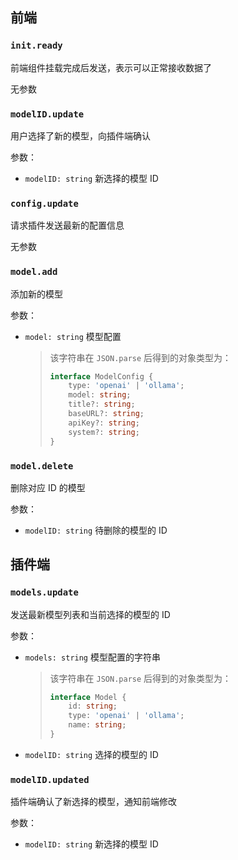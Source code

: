 ## 前端

### `init.ready`

前端组件挂载完成后发送，表示可以正常接收数据了

无参数

### `modelID.update`

用户选择了新的模型，向插件端确认

参数：

- `modelID: string` 新选择的模型 ID

### `config.update`

请求插件发送最新的配置信息

无参数

### `model.add`

添加新的模型

参数：

- `model: string` 模型配置

  > 该字符串在 `JSON.parse` 后得到的对象类型为：
  >
  > ```typescript
  > interface ModelConfig {
  >     type: 'openai' | 'ollama';
  >     model: string;
  >     title?: string;
  >     baseURL?: string;
  >     apiKey?: string;
  >     system?: string;
  > }
  > ```

### `model.delete`

删除对应 ID 的模型

参数：

- `modelID: string` 待删除的模型的 ID

## 插件端

### `models.update`

发送最新模型列表和当前选择的模型的 ID

参数：

- `models: string` 模型配置的字符串

  > 该字符串在 `JSON.parse` 后得到的对象类型为：
  >
  > ```typescript
  > interface Model {
  >     id: string;
  >     type: 'openai' | 'ollama';
  >     name: string;
  > }
  > ```

- `modelID: string` 选择的模型的 ID

### `modelID.updated`

插件端确认了新选择的模型，通知前端修改

参数：

- `modelID: string` 新选择的模型 ID

